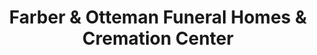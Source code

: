 ---
title: "Farber & Otteman Funeral Homes & Cremation Center"
url: /sac-city/farber-and-otteman-funeral-homes-and-cremation-center/
shop: funeral directors
---